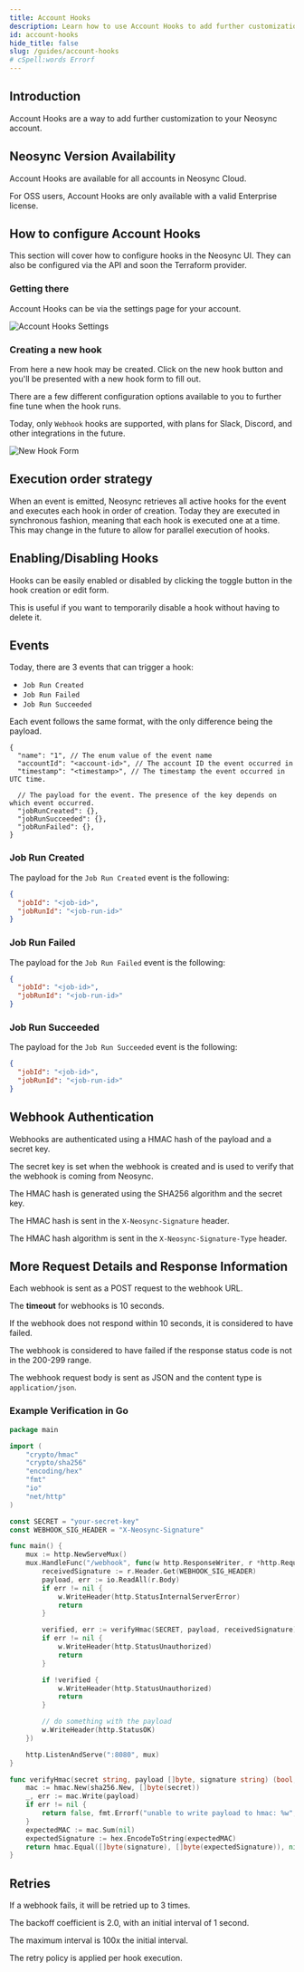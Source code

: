 ```yaml
---
title: Account Hooks
description: Learn how to use Account Hooks to add further customization to your Neosync account
id: account-hooks
hide_title: false
slug: /guides/account-hooks
# cSpell:words Errorf
---
```


## Introduction

Account Hooks are a way to add further customization to your Neosync account.

## Neosync Version Availability

Account Hooks are available for all accounts in Neosync Cloud.

For OSS users, Account Hooks are only available with a valid Enterprise license.

## How to configure Account Hooks

This section will cover how to configure hooks in the Neosync UI.
They can also be configured via the API and soon the Terraform provider.

### Getting there

Account Hooks can be via the settings page for your account.

![Account Hooks Settings](/img/hooks/account-hooks-settings.png)

### Creating a new hook

From here a new hook may be created. Click on the new hook button and you'll be presented with a new hook form to fill out.

There are a few different configuration options available to you to further fine tune when the hook runs.

Today, only `Webhook` hooks are supported, with plans for Slack, Discord, and other integrations in the future.

![New Hook Form](/img/hooks/new-hook-form.png)

## Execution order strategy

When an event is emitted, Neosync retrieves all active hooks for the event and executes each hook in order of creation. Today they are executed in synchronous fashion, meaning that each hook is executed one at a time. This may change in the future to allow for parallel execution of hooks.

## Enabling/Disabling Hooks

Hooks can be easily enabled or disabled by clicking the toggle button in the hook creation or edit form.

This is useful if you want to temporarily disable a hook without having to delete it.

## Events

Today, there are 3 events that can trigger a hook:

- `Job Run Created`
- `Job Run Failed`
- `Job Run Succeeded`

Each event follows the same format, with the only difference being the payload.

```jsonc
{
  "name": "1", // The enum value of the event name
  "accountId": "<account-id>", // The account ID the event occurred in
  "timestamp": "<timestamp>", // The timestamp the event occurred in UTC time.

  // The payload for the event. The presence of the key depends on which event occurred.
  "jobRunCreated": {},
  "jobRunSucceeded": {},
  "jobRunFailed": {},
}
```

### Job Run Created

The payload for the `Job Run Created` event is the following:

```json
{
  "jobId": "<job-id>",
  "jobRunId": "<job-run-id>"
}
```

### Job Run Failed

The payload for the `Job Run Failed` event is the following:

```json
{
  "jobId": "<job-id>",
  "jobRunId": "<job-run-id>"
}
```

### Job Run Succeeded

The payload for the `Job Run Succeeded` event is the following:

```json
{
  "jobId": "<job-id>",
  "jobRunId": "<job-run-id>"
}
```

## Webhook Authentication

Webhooks are authenticated using a HMAC hash of the payload and a secret key.

The secret key is set when the webhook is created and is used to verify that the webhook is coming from Neosync.

The HMAC hash is generated using the SHA256 algorithm and the secret key.

The HMAC hash is sent in the `X-Neosync-Signature` header.

The HMAC hash algorithm is sent in the `X-Neosync-Signature-Type` header.

## More Request Details and Response Information

Each webhook is sent as a POST request to the webhook URL.

The **timeout** for webhooks is 10 seconds.

If the webhook does not respond within 10 seconds, it is considered to have failed.

The webhook is considered to have failed if the response status code is not in the 200-299 range.

The webhook request body is sent as JSON and the content type is `application/json`.

### Example Verification in Go

```go
package main

import (
	"crypto/hmac"
	"crypto/sha256"
	"encoding/hex"
	"fmt"
	"io"
	"net/http"
)

const SECRET = "your-secret-key"
const WEBHOOK_SIG_HEADER = "X-Neosync-Signature"

func main() {
	mux := http.NewServeMux()
	mux.HandleFunc("/webhook", func(w http.ResponseWriter, r *http.Request) {
		receivedSignature := r.Header.Get(WEBHOOK_SIG_HEADER)
		payload, err := io.ReadAll(r.Body)
		if err != nil {
			w.WriteHeader(http.StatusInternalServerError)
			return
		}

		verified, err := verifyHmac(SECRET, payload, receivedSignature)
		if err != nil {
			w.WriteHeader(http.StatusUnauthorized)
			return
		}

		if !verified {
			w.WriteHeader(http.StatusUnauthorized)
			return
		}

		// do something with the payload
		w.WriteHeader(http.StatusOK)
	})

	http.ListenAndServe(":8080", mux)
}

func verifyHmac(secret string, payload []byte, signature string) (bool, error) {
	mac := hmac.New(sha256.New, []byte(secret))
	_, err := mac.Write(payload)
	if err != nil {
		return false, fmt.Errorf("unable to write payload to hmac: %w", err)
	}
	expectedMAC := mac.Sum(nil)
	expectedSignature := hex.EncodeToString(expectedMAC)
	return hmac.Equal([]byte(signature), []byte(expectedSignature)), nil
}

```

## Retries

If a webhook fails, it will be retried up to 3 times.

The backoff coefficient is 2.0, with an initial interval of 1 second.

The maximum interval is 100x the initial interval.

The retry policy is applied per hook execution.

